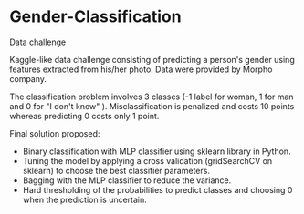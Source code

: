 # Gender-Classification
Data challenge 


Kaggle-like data challenge consisting of predicting a person's gender using features extracted from his/her photo. Data were provided by Morpho company. 

The classification problem involves 3 classes (-1 label for woman, 1 for man and 0 for "I don't know" ). Misclassification is penalized and costs 10 points whereas predicting 0 costs only 1 point. 

Final solution proposed: 
- Binary classification with MLP classifier using sklearn library in Python. 
- Tuning the model by applying a cross validation (gridSearchCV on sklearn) to choose the best classifier parameters.
- Bagging with the MLP classifier to reduce the variance. 
- Hard thresholding of the probabilities to predict classes and choosing 0 when the prediction is uncertain.
